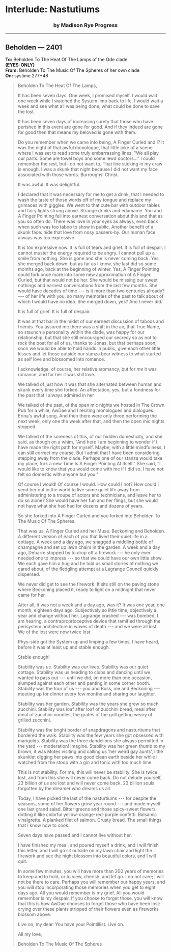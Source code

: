 # Interlude: Nastutiums

<style>
h3 {
    text-align: center;
}
</style>

### by Madison Rye Progress

-----

## Beholden — 2401

**To:** Beholden To The Heat Of The Lamps of the Ode clade\
**(EYES-ONLY)**\
**From:** Beholden To The Music Of The Spheres of her own clade\
**On:** systime 277+48

> Beholden To The Heat Of The Lamps,
> 
> It has been seven days. One week, I promised myself. I would wait one week while I watched the System limp back to life. I would wait a week and see what all was being done, what could be done to save the lost.
> 
> It has been seven days of increasing surety that those who have perished in this event are gone for good. And if they indeed are gone for good then that means my beloved is gone with them.
> 
> Do you remember when we came into being, A Finger Curled and I? It was the night of that awful monologue, that little joke of a scene where I was set to read some truly embarrassing lines. "We all play our parts. Some are towel boys and some lewd doctors..." I could remember the rest, but I do not want to. That line sticking in my craw is enough. I was a skunk that night because I did not want my face associated with those words. Burroughs! Christ.
> 
> It was awful. It was delightful.
> 
> I declared that it was necessary for me to get a drink, that I needed to wash the taste of those words off of my tongue and replace my grimaces with giggles. We went to that cute bar with outdoor tables and fairy lights strung above. Strange drinks and edamame. You and A Finger Pointing fell into earnest conversation about this and that as you so often do. There was love in your eyes as always, even back when such was too taboo to show in public. Another benefit of a skunk face: hide that love from nosy passers-by. Our human face always was too expressive.
> 
> It is too expressive now. It is full of tears and grief. It is full of despair. I cannot muster the energy required to be angry. I cannot pull up a smile from nothing. She is gone and she is never coming back. Yes, she merged back down, but as far as I know, she last did so some months ago, back at the beginning of winter. Yes, A Finger Pointing could fork once more into some new approximation of A Finger Curled, but that would not be her. She would be missing our sweet nothings and earnest conversations from the last few months. She would have decades of time --- is it more than two centuries already? --- of her life with you, so many memories of the past to talk about of which I would have no idea. She merged down, yes? And I never did.
> 
> It is full of grief. It is full of despair.
> 
> It was at that bar in the midst of our earnest discussion of taboos and friends. You assured me there was a shift in the air, that True Name, so staunch a personality within the clade, was happy for our relationship, but that she still encouraged our secrecy so as not to rock the boat for all of us, thanks to Jonas, but that perhaps soon, soon we would be able to hold hands in public, give each other little kisses and let those outside our stanza bear witness to what started as self love and blossomed into romance.
> 
> I acknowledge, of course, her relative aromancy, but for *me* it was romance, and for her it was still love.
> 
> We talked of just how it was that she alternated between human and skunk every time she forked. An affectation, yes, but a fondness for the past that I always admired in her
> 
> We talked of the past, of the open mic nights we hosted in The Crown Pub for a while, AwDae and I reciting monologues and dialogues. Erina's awful song. And then there were only three performing the next week, only one the week after that, and then the open mic nights stopped.
> 
> We talked of the soreness of this, of our hidden domesticity, and she said, as though on a whim, "And here I am beginning to wonder if I have made the right path for myself. Maybe, with a little mindfulness, I can still correct my course. But I admit that I have been considering stepping away from the clade. Perhaps one of our stanza would take my place, fork a new Time Is A Finger Pointing At Itself." She said, "I would like to know that you would come with me if I did so. I have not felt so domestic with anyone but you."
> 
> Of course I would! Of course I would. How could I not? How could I send her out in the world to live some quiet life away from administering to a troupe of actors and technicians, and leave her to do so alone? She would have her fun and her flings, but she would not have what she had had for dozens and dozens of years.
> 
> So she forked into A Finger Curled and you forked into Beholden To The Music Of The Spheres.
> 
> That was us. A Finger Curled and her Muse. Beckoning and Beholden. A different version of each of you that lived their quiet life in a cottage. A week and a day ago, we snagged a middling bottle of champagne and set up lawn chairs in the garden. A week and a day ago, Debarre stopped by to drop off a firework --- he only ever needed one to impress --- so that we could have our own little show. We each gave him a hug and he told us small stories of nothing we cared about, of the fledgling attempt at a Lagrange Council quickly dispersed.
> 
> We never did get to see the firework. It sits still on the paving stone where Beckoning placed it, ready to light on a midnight that never came for her.
> 
> After all, it was not a week and a day ago, was it? It was one year, one month, eighteen days ago. Subjectively so little time, objectively a year and change without her. Lagrange crashed --- was bombed, I am hearing, a contraproprioceptive device that ramified through the perisystem architecture in waves of death --- and we were all lost. We of the lost were now twice lost.
> 
> Phys-side got the System up and limping a few times, I have heard, before it was at least up and stable enough.
> 
> Stable enough!
> 
> Stability was *us.* Stability was our lives. Stability was our quiet cottage. Stability was us heading to clubs and dancing until we wanted to pass out --- until we did, on more than one occasion, slumped against each other and panting in some corner booth. Stability was the four of us --- you and Boss, me and Beckoning --- meeting up for dinner every few months and sharing our laughter.
> 
> Stability was her garden. Stability was the years she grew so much zucchini. Stability was loaf after loaf of zucchini bread, meal after meal of zucchini noodles, the grates of the grill getting weary of grilled zucchini.
> 
> Stability was the bright border of snapdragons and nasturtiums that bordered the walk. Stability was the few years she got obsessed with marigolds. Stability was the three dandelions she always permitted in the yard --- moderation! Imagine. Stability was her green thumb to my brown, it was Motes visiting and calling us 'her weird gay aunts', little skunklet digging her paws into good clean earth beside her while I watched from the stoop with a gin and tonic with too much lime.
> 
> This is not stability. For me, this will never be stability. She is twice lost, and from this she will never come back. Do not delude yourself, 23 billion of us are lost and will never come back. 23 billion souls forgotten by the dreamer who dreams us all.
> 
> Today, I have picked the last of the nasturtiums --- for despite the seasons, some of her flowers grow year round --- and made myself one last grand salad. Bitter greens and those spicy-sweet flowers dotting it like colorful yellow-orange-red-purple confetti. Balsamic vinaigrette. A planked filet of salmon. Crusty bread. The small things that I know how to cook.
> 
> Seven days have passed and I cannot live without her.
> 
> I have finished my meal, and poured myself a drink, and I will finish this letter, and I will go sit outside on my lawn chair and light the firework and see the night blossom into beautiful colors, and I will quit.
> 
> In some few minutes, you will have more than 200 years of memories to keep and to hold, or to view, cherish, and let go. I do not care; I will not be there to care. Perhaps you will remember our happy years, and you will stop incorporating those memories when you get to eight days ago. All you would remember is my grief. All you would remember is my despair. If you choose to forget those, you will know that this is how AwDae chooses to forget those who have been lost: crying over these plants stripped of their flowers even as fireworks blossom above.
> 
> Live on, my dear. You have your Pointillist. Live on.
> 
> All my love,
> 
> Beholden To The Music Of The Spheres
